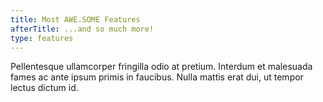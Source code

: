 ```yaml
---
title: Most AWE.SOME Features
afterTitle: ...and so much more!
type: features
---
```


Pellentesque ullamcorper fringilla odio at pretium. Interdum et malesuada fames ac ante ipsum primis in faucibus. Nulla mattis erat dui, ut tempor lectus dictum id.